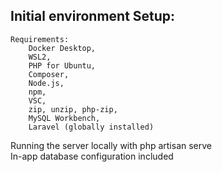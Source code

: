 ## Initial environment Setup:
    Requirements: 
        Docker Desktop, 
        WSL2, 
        PHP for Ubuntu, 
        Composer, 
        Node.js,
        npm,
        VSC, 
        zip, unzip, php-zip, 
        MySQL Workbench,
        Laravel (globally installed) 
Running the server locally with php artisan serve </br>
In-app database configuration included
